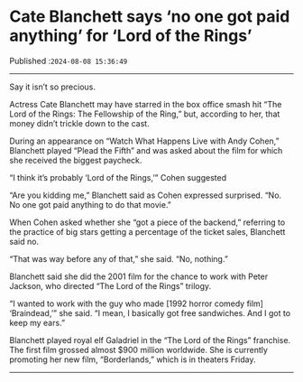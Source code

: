 # Cate Blanchett says ‘no one got paid anything’ for ‘Lord of the Rings’

Published :`2024-08-08 15:36:49`

---

Say it isn’t so precious.

Actress Cate Blanchett may have starred in the box office smash hit “The Lord of the Rings: The Fellowship of the Ring,” but, according to her, that money didn’t trickle down to the cast.

During an appearance on “Watch What Happens Live with Andy Cohen,” Blanchett played “Plead the Fifth” and was asked about the film for which she received the biggest paycheck.

“I think it’s probably ‘Lord of the Rings,’” Cohen suggested

“Are you kidding me,” Blanchett said as Cohen expressed surprised. “No. No one got paid anything to do that movie.”

When Cohen asked whether she “got a piece of the backend,” referring to the practice of big stars getting a percentage of the ticket sales, Blanchett said no.

“That was way before any of that,” she said. “No, nothing.”

Blanchett said she did the 2001 film for the chance to work with Peter Jackson, who directed “The Lord of the Rings” trilogy.

“I wanted to work with the guy who made [1992 horror comedy film] ‘Braindead,’” she said. “I mean, I basically got free sandwiches. And I got to keep my ears.”

Blanchett played royal elf Galadriel in the “The Lord of the Rings” franchise. The first film grossed almost $900 million worldwide. She is currently promoting her new film, “Borderlands,” which is in theaters Friday.

---

